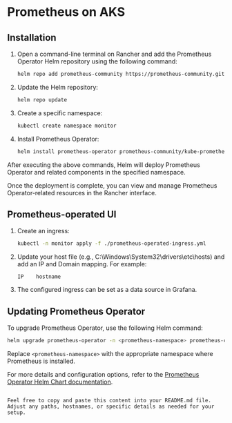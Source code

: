 # Prometheus on AKS

## Installation

1. Open a command-line terminal on Rancher and add the Prometheus Operator Helm repository using the following command:
   ```bash
   helm repo add prometheus-community https://prometheus-community.github.io/helm-charts
   ```

2. Update the Helm repository:
   ```bash
   helm repo update
   ```

3. Create a specific namespace:
   ```bash
   kubectl create namespace monitor
   ```

4. Install Prometheus Operator:
   ```bash
   helm install prometheus-operator prometheus-community/kube-prometheus-stack --namespace monitor
   ```

After executing the above commands, Helm will deploy Prometheus Operator and related components in the specified namespace.

Once the deployment is complete, you can view and manage Prometheus Operator-related resources in the Rancher interface.

## Prometheus-operated UI

1. Create an ingress:
   ```bash
   kubectl -n monitor apply -f ./prometheus-operated-ingress.yml
   ```

2. Update your host file (e.g., C:\Windows\System32\drivers\etc\hosts) and add an IP and Domain mapping. For example:
   ```
   IP    hostname
   ```

3. The configured ingress can be set as a data source in Grafana.

## Updating Prometheus Operator

To upgrade Prometheus Operator, use the following Helm command:
```bash
helm upgrade prometheus-operator -n <prometheus-namespace> prometheus-community/kube-prometheus-stack --recreate-pods
```

Replace `<prometheus-namespace>` with the appropriate namespace where Prometheus is installed.

For more details and configuration options, refer to the [Prometheus Operator Helm Chart documentation](https://github.com/prometheus-community/helm-charts/tree/main/charts/kube-prometheus-stack).
```

Feel free to copy and paste this content into your README.md file. Adjust any paths, hostnames, or specific details as needed for your setup.